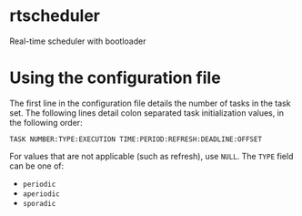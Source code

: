 # rtscheduler
Real-time scheduler with bootloader

# Using the configuration file

The first line in the configuration file details the number of tasks in the task set. The following lines detail colon separated task initialization values, in the following order:

```
TASK NUMBER:TYPE:EXECUTION TIME:PERIOD:REFRESH:DEADLINE:OFFSET
```

For values that are not applicable (such as refresh), use `NULL`. The `TYPE` field can be one of:
+ `periodic`
+ `aperiodic`
+ `sporadic`